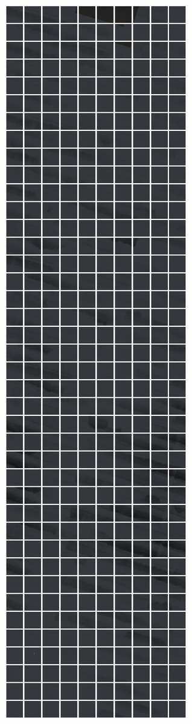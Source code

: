 <html>
<div>
<img src="https://github.com/HakkaTjakka/NL_TILE_MAP/blob/main/18/627/-1061/r.6270.-10610.png" height="44" width="44">
<img src="https://github.com/HakkaTjakka/NL_TILE_MAP/blob/main/18/627/-1061/r.6271.-10610.png" height="44" width="44">
<img src="https://github.com/HakkaTjakka/NL_TILE_MAP/blob/main/18/627/-1061/r.6272.-10610.png" height="44" width="44">
<img src="https://github.com/HakkaTjakka/NL_TILE_MAP/blob/main/18/627/-1061/r.6273.-10610.png" height="44" width="44">
<img src="https://github.com/HakkaTjakka/NL_TILE_MAP/blob/main/18/627/-1061/r.6274.-10610.png" height="44" width="44">
<img src="https://github.com/HakkaTjakka/NL_TILE_MAP/blob/main/18/627/-1061/r.6275.-10610.png" height="44" width="44">
<img src="https://github.com/HakkaTjakka/NL_TILE_MAP/blob/main/18/627/-1061/r.6276.-10610.png" height="44" width="44">
<img src="https://github.com/HakkaTjakka/NL_TILE_MAP/blob/main/18/627/-1061/r.6277.-10610.png" height="44" width="44">
<img src="https://github.com/HakkaTjakka/NL_TILE_MAP/blob/main/18/627/-1061/r.6278.-10610.png" height="44" width="44">
<img src="https://github.com/HakkaTjakka/NL_TILE_MAP/blob/main/18/627/-1061/r.6279.-10610.png" height="44" width="44">
<img src="https://github.com/HakkaTjakka/NL_TILE_MAP/blob/main/18/628/-1061/r.6280.-10610.png" height="44" width="44">
<img src="https://github.com/HakkaTjakka/NL_TILE_MAP/blob/main/18/628/-1061/r.6281.-10610.png" height="44" width="44">
<img src="https://github.com/HakkaTjakka/NL_TILE_MAP/blob/main/18/628/-1061/r.6282.-10610.png" height="44" width="44">
<img src="https://github.com/HakkaTjakka/NL_TILE_MAP/blob/main/18/628/-1061/r.6283.-10610.png" height="44" width="44">
<img src="https://github.com/HakkaTjakka/NL_TILE_MAP/blob/main/18/628/-1061/r.6284.-10610.png" height="44" width="44">
<img src="https://github.com/HakkaTjakka/NL_TILE_MAP/blob/main/18/628/-1061/r.6285.-10610.png" height="44" width="44">
<img src="https://github.com/HakkaTjakka/NL_TILE_MAP/blob/main/18/628/-1061/r.6286.-10610.png" height="44" width="44">
<img src="https://github.com/HakkaTjakka/NL_TILE_MAP/blob/main/18/628/-1061/r.6287.-10610.png" height="44" width="44">
<img src="https://github.com/HakkaTjakka/NL_TILE_MAP/blob/main/18/628/-1061/r.6288.-10610.png" height="44" width="44">
<img src="https://github.com/HakkaTjakka/NL_TILE_MAP/blob/main/18/628/-1061/r.6289.-10610.png" height="44" width="44">
<br>
<img src="https://github.com/HakkaTjakka/NL_TILE_MAP/blob/main/18/627/-1061/r.6270.-10609.png" height="44" width="44">
<img src="https://github.com/HakkaTjakka/NL_TILE_MAP/blob/main/18/627/-1061/r.6271.-10609.png" height="44" width="44">
<img src="https://github.com/HakkaTjakka/NL_TILE_MAP/blob/main/18/627/-1061/r.6272.-10609.png" height="44" width="44">
<img src="https://github.com/HakkaTjakka/NL_TILE_MAP/blob/main/18/627/-1061/r.6273.-10609.png" height="44" width="44">
<img src="https://github.com/HakkaTjakka/NL_TILE_MAP/blob/main/18/627/-1061/r.6274.-10609.png" height="44" width="44">
<img src="https://github.com/HakkaTjakka/NL_TILE_MAP/blob/main/18/627/-1061/r.6275.-10609.png" height="44" width="44">
<img src="https://github.com/HakkaTjakka/NL_TILE_MAP/blob/main/18/627/-1061/r.6276.-10609.png" height="44" width="44">
<img src="https://github.com/HakkaTjakka/NL_TILE_MAP/blob/main/18/627/-1061/r.6277.-10609.png" height="44" width="44">
<img src="https://github.com/HakkaTjakka/NL_TILE_MAP/blob/main/18/627/-1061/r.6278.-10609.png" height="44" width="44">
<img src="https://github.com/HakkaTjakka/NL_TILE_MAP/blob/main/18/627/-1061/r.6279.-10609.png" height="44" width="44">
<img src="https://github.com/HakkaTjakka/NL_TILE_MAP/blob/main/18/628/-1061/r.6280.-10609.png" height="44" width="44">
<img src="https://github.com/HakkaTjakka/NL_TILE_MAP/blob/main/18/628/-1061/r.6281.-10609.png" height="44" width="44">
<img src="https://github.com/HakkaTjakka/NL_TILE_MAP/blob/main/18/628/-1061/r.6282.-10609.png" height="44" width="44">
<img src="https://github.com/HakkaTjakka/NL_TILE_MAP/blob/main/18/628/-1061/r.6283.-10609.png" height="44" width="44">
<img src="https://github.com/HakkaTjakka/NL_TILE_MAP/blob/main/18/628/-1061/r.6284.-10609.png" height="44" width="44">
<img src="https://github.com/HakkaTjakka/NL_TILE_MAP/blob/main/18/628/-1061/r.6285.-10609.png" height="44" width="44">
<img src="https://github.com/HakkaTjakka/NL_TILE_MAP/blob/main/18/628/-1061/r.6286.-10609.png" height="44" width="44">
<img src="https://github.com/HakkaTjakka/NL_TILE_MAP/blob/main/18/628/-1061/r.6287.-10609.png" height="44" width="44">
<img src="https://github.com/HakkaTjakka/NL_TILE_MAP/blob/main/18/628/-1061/r.6288.-10609.png" height="44" width="44">
<img src="https://github.com/HakkaTjakka/NL_TILE_MAP/blob/main/18/628/-1061/r.6289.-10609.png" height="44" width="44">
<br>
<img src="https://github.com/HakkaTjakka/NL_TILE_MAP/blob/main/18/627/-1061/r.6270.-10608.png" height="44" width="44">
<img src="https://github.com/HakkaTjakka/NL_TILE_MAP/blob/main/18/627/-1061/r.6271.-10608.png" height="44" width="44">
<img src="https://github.com/HakkaTjakka/NL_TILE_MAP/blob/main/18/627/-1061/r.6272.-10608.png" height="44" width="44">
<img src="https://github.com/HakkaTjakka/NL_TILE_MAP/blob/main/18/627/-1061/r.6273.-10608.png" height="44" width="44">
<img src="https://github.com/HakkaTjakka/NL_TILE_MAP/blob/main/18/627/-1061/r.6274.-10608.png" height="44" width="44">
<img src="https://github.com/HakkaTjakka/NL_TILE_MAP/blob/main/18/627/-1061/r.6275.-10608.png" height="44" width="44">
<img src="https://github.com/HakkaTjakka/NL_TILE_MAP/blob/main/18/627/-1061/r.6276.-10608.png" height="44" width="44">
<img src="https://github.com/HakkaTjakka/NL_TILE_MAP/blob/main/18/627/-1061/r.6277.-10608.png" height="44" width="44">
<img src="https://github.com/HakkaTjakka/NL_TILE_MAP/blob/main/18/627/-1061/r.6278.-10608.png" height="44" width="44">
<img src="https://github.com/HakkaTjakka/NL_TILE_MAP/blob/main/18/627/-1061/r.6279.-10608.png" height="44" width="44">
<img src="https://github.com/HakkaTjakka/NL_TILE_MAP/blob/main/18/628/-1061/r.6280.-10608.png" height="44" width="44">
<img src="https://github.com/HakkaTjakka/NL_TILE_MAP/blob/main/18/628/-1061/r.6281.-10608.png" height="44" width="44">
<img src="https://github.com/HakkaTjakka/NL_TILE_MAP/blob/main/18/628/-1061/r.6282.-10608.png" height="44" width="44">
<img src="https://github.com/HakkaTjakka/NL_TILE_MAP/blob/main/18/628/-1061/r.6283.-10608.png" height="44" width="44">
<img src="https://github.com/HakkaTjakka/NL_TILE_MAP/blob/main/18/628/-1061/r.6284.-10608.png" height="44" width="44">
<img src="https://github.com/HakkaTjakka/NL_TILE_MAP/blob/main/18/628/-1061/r.6285.-10608.png" height="44" width="44">
<img src="https://github.com/HakkaTjakka/NL_TILE_MAP/blob/main/18/628/-1061/r.6286.-10608.png" height="44" width="44">
<img src="https://github.com/HakkaTjakka/NL_TILE_MAP/blob/main/18/628/-1061/r.6287.-10608.png" height="44" width="44">
<img src="https://github.com/HakkaTjakka/NL_TILE_MAP/blob/main/18/628/-1061/r.6288.-10608.png" height="44" width="44">
<img src="https://github.com/HakkaTjakka/NL_TILE_MAP/blob/main/18/628/-1061/r.6289.-10608.png" height="44" width="44">
<br>
<img src="https://github.com/HakkaTjakka/NL_TILE_MAP/blob/main/18/627/-1061/r.6270.-10607.png" height="44" width="44">
<img src="https://github.com/HakkaTjakka/NL_TILE_MAP/blob/main/18/627/-1061/r.6271.-10607.png" height="44" width="44">
<img src="https://github.com/HakkaTjakka/NL_TILE_MAP/blob/main/18/627/-1061/r.6272.-10607.png" height="44" width="44">
<img src="https://github.com/HakkaTjakka/NL_TILE_MAP/blob/main/18/627/-1061/r.6273.-10607.png" height="44" width="44">
<img src="https://github.com/HakkaTjakka/NL_TILE_MAP/blob/main/18/627/-1061/r.6274.-10607.png" height="44" width="44">
<img src="https://github.com/HakkaTjakka/NL_TILE_MAP/blob/main/18/627/-1061/r.6275.-10607.png" height="44" width="44">
<img src="https://github.com/HakkaTjakka/NL_TILE_MAP/blob/main/18/627/-1061/r.6276.-10607.png" height="44" width="44">
<img src="https://github.com/HakkaTjakka/NL_TILE_MAP/blob/main/18/627/-1061/r.6277.-10607.png" height="44" width="44">
<img src="https://github.com/HakkaTjakka/NL_TILE_MAP/blob/main/18/627/-1061/r.6278.-10607.png" height="44" width="44">
<img src="https://github.com/HakkaTjakka/NL_TILE_MAP/blob/main/18/627/-1061/r.6279.-10607.png" height="44" width="44">
<img src="https://github.com/HakkaTjakka/NL_TILE_MAP/blob/main/18/628/-1061/r.6280.-10607.png" height="44" width="44">
<img src="https://github.com/HakkaTjakka/NL_TILE_MAP/blob/main/18/628/-1061/r.6281.-10607.png" height="44" width="44">
<img src="https://github.com/HakkaTjakka/NL_TILE_MAP/blob/main/18/628/-1061/r.6282.-10607.png" height="44" width="44">
<img src="https://github.com/HakkaTjakka/NL_TILE_MAP/blob/main/18/628/-1061/r.6283.-10607.png" height="44" width="44">
<img src="https://github.com/HakkaTjakka/NL_TILE_MAP/blob/main/18/628/-1061/r.6284.-10607.png" height="44" width="44">
<img src="https://github.com/HakkaTjakka/NL_TILE_MAP/blob/main/18/628/-1061/r.6285.-10607.png" height="44" width="44">
<img src="https://github.com/HakkaTjakka/NL_TILE_MAP/blob/main/18/628/-1061/r.6286.-10607.png" height="44" width="44">
<img src="https://github.com/HakkaTjakka/NL_TILE_MAP/blob/main/18/628/-1061/r.6287.-10607.png" height="44" width="44">
<img src="https://github.com/HakkaTjakka/NL_TILE_MAP/blob/main/18/628/-1061/r.6288.-10607.png" height="44" width="44">
<img src="https://github.com/HakkaTjakka/NL_TILE_MAP/blob/main/18/628/-1061/r.6289.-10607.png" height="44" width="44">
<br>
<img src="https://github.com/HakkaTjakka/NL_TILE_MAP/blob/main/18/627/-1061/r.6270.-10606.png" height="44" width="44">
<img src="https://github.com/HakkaTjakka/NL_TILE_MAP/blob/main/18/627/-1061/r.6271.-10606.png" height="44" width="44">
<img src="https://github.com/HakkaTjakka/NL_TILE_MAP/blob/main/18/627/-1061/r.6272.-10606.png" height="44" width="44">
<img src="https://github.com/HakkaTjakka/NL_TILE_MAP/blob/main/18/627/-1061/r.6273.-10606.png" height="44" width="44">
<img src="https://github.com/HakkaTjakka/NL_TILE_MAP/blob/main/18/627/-1061/r.6274.-10606.png" height="44" width="44">
<img src="https://github.com/HakkaTjakka/NL_TILE_MAP/blob/main/18/627/-1061/r.6275.-10606.png" height="44" width="44">
<img src="https://github.com/HakkaTjakka/NL_TILE_MAP/blob/main/18/627/-1061/r.6276.-10606.png" height="44" width="44">
<img src="https://github.com/HakkaTjakka/NL_TILE_MAP/blob/main/18/627/-1061/r.6277.-10606.png" height="44" width="44">
<img src="https://github.com/HakkaTjakka/NL_TILE_MAP/blob/main/18/627/-1061/r.6278.-10606.png" height="44" width="44">
<img src="https://github.com/HakkaTjakka/NL_TILE_MAP/blob/main/18/627/-1061/r.6279.-10606.png" height="44" width="44">
<img src="https://github.com/HakkaTjakka/NL_TILE_MAP/blob/main/18/628/-1061/r.6280.-10606.png" height="44" width="44">
<img src="https://github.com/HakkaTjakka/NL_TILE_MAP/blob/main/18/628/-1061/r.6281.-10606.png" height="44" width="44">
<img src="https://github.com/HakkaTjakka/NL_TILE_MAP/blob/main/18/628/-1061/r.6282.-10606.png" height="44" width="44">
<img src="https://github.com/HakkaTjakka/NL_TILE_MAP/blob/main/18/628/-1061/r.6283.-10606.png" height="44" width="44">
<img src="https://github.com/HakkaTjakka/NL_TILE_MAP/blob/main/18/628/-1061/r.6284.-10606.png" height="44" width="44">
<img src="https://github.com/HakkaTjakka/NL_TILE_MAP/blob/main/18/628/-1061/r.6285.-10606.png" height="44" width="44">
<img src="https://github.com/HakkaTjakka/NL_TILE_MAP/blob/main/18/628/-1061/r.6286.-10606.png" height="44" width="44">
<img src="https://github.com/HakkaTjakka/NL_TILE_MAP/blob/main/18/628/-1061/r.6287.-10606.png" height="44" width="44">
<img src="https://github.com/HakkaTjakka/NL_TILE_MAP/blob/main/18/628/-1061/r.6288.-10606.png" height="44" width="44">
<img src="https://github.com/HakkaTjakka/NL_TILE_MAP/blob/main/18/628/-1061/r.6289.-10606.png" height="44" width="44">
<br>
<img src="https://github.com/HakkaTjakka/NL_TILE_MAP/blob/main/18/627/-1061/r.6270.-10605.png" height="44" width="44">
<img src="https://github.com/HakkaTjakka/NL_TILE_MAP/blob/main/18/627/-1061/r.6271.-10605.png" height="44" width="44">
<img src="https://github.com/HakkaTjakka/NL_TILE_MAP/blob/main/18/627/-1061/r.6272.-10605.png" height="44" width="44">
<img src="https://github.com/HakkaTjakka/NL_TILE_MAP/blob/main/18/627/-1061/r.6273.-10605.png" height="44" width="44">
<img src="https://github.com/HakkaTjakka/NL_TILE_MAP/blob/main/18/627/-1061/r.6274.-10605.png" height="44" width="44">
<img src="https://github.com/HakkaTjakka/NL_TILE_MAP/blob/main/18/627/-1061/r.6275.-10605.png" height="44" width="44">
<img src="https://github.com/HakkaTjakka/NL_TILE_MAP/blob/main/18/627/-1061/r.6276.-10605.png" height="44" width="44">
<img src="https://github.com/HakkaTjakka/NL_TILE_MAP/blob/main/18/627/-1061/r.6277.-10605.png" height="44" width="44">
<img src="https://github.com/HakkaTjakka/NL_TILE_MAP/blob/main/18/627/-1061/r.6278.-10605.png" height="44" width="44">
<img src="https://github.com/HakkaTjakka/NL_TILE_MAP/blob/main/18/627/-1061/r.6279.-10605.png" height="44" width="44">
<img src="https://github.com/HakkaTjakka/NL_TILE_MAP/blob/main/18/628/-1061/r.6280.-10605.png" height="44" width="44">
<img src="https://github.com/HakkaTjakka/NL_TILE_MAP/blob/main/18/628/-1061/r.6281.-10605.png" height="44" width="44">
<img src="https://github.com/HakkaTjakka/NL_TILE_MAP/blob/main/18/628/-1061/r.6282.-10605.png" height="44" width="44">
<img src="https://github.com/HakkaTjakka/NL_TILE_MAP/blob/main/18/628/-1061/r.6283.-10605.png" height="44" width="44">
<img src="https://github.com/HakkaTjakka/NL_TILE_MAP/blob/main/18/628/-1061/r.6284.-10605.png" height="44" width="44">
<img src="https://github.com/HakkaTjakka/NL_TILE_MAP/blob/main/18/628/-1061/r.6285.-10605.png" height="44" width="44">
<img src="https://github.com/HakkaTjakka/NL_TILE_MAP/blob/main/18/628/-1061/r.6286.-10605.png" height="44" width="44">
<img src="https://github.com/HakkaTjakka/NL_TILE_MAP/blob/main/18/628/-1061/r.6287.-10605.png" height="44" width="44">
<img src="https://github.com/HakkaTjakka/NL_TILE_MAP/blob/main/18/628/-1061/r.6288.-10605.png" height="44" width="44">
<img src="https://github.com/HakkaTjakka/NL_TILE_MAP/blob/main/18/628/-1061/r.6289.-10605.png" height="44" width="44">
<br>
<img src="https://github.com/HakkaTjakka/NL_TILE_MAP/blob/main/18/627/-1061/r.6270.-10604.png" height="44" width="44">
<img src="https://github.com/HakkaTjakka/NL_TILE_MAP/blob/main/18/627/-1061/r.6271.-10604.png" height="44" width="44">
<img src="https://github.com/HakkaTjakka/NL_TILE_MAP/blob/main/18/627/-1061/r.6272.-10604.png" height="44" width="44">
<img src="https://github.com/HakkaTjakka/NL_TILE_MAP/blob/main/18/627/-1061/r.6273.-10604.png" height="44" width="44">
<img src="https://github.com/HakkaTjakka/NL_TILE_MAP/blob/main/18/627/-1061/r.6274.-10604.png" height="44" width="44">
<img src="https://github.com/HakkaTjakka/NL_TILE_MAP/blob/main/18/627/-1061/r.6275.-10604.png" height="44" width="44">
<img src="https://github.com/HakkaTjakka/NL_TILE_MAP/blob/main/18/627/-1061/r.6276.-10604.png" height="44" width="44">
<img src="https://github.com/HakkaTjakka/NL_TILE_MAP/blob/main/18/627/-1061/r.6277.-10604.png" height="44" width="44">
<img src="https://github.com/HakkaTjakka/NL_TILE_MAP/blob/main/18/627/-1061/r.6278.-10604.png" height="44" width="44">
<img src="https://github.com/HakkaTjakka/NL_TILE_MAP/blob/main/18/627/-1061/r.6279.-10604.png" height="44" width="44">
<img src="https://github.com/HakkaTjakka/NL_TILE_MAP/blob/main/18/628/-1061/r.6280.-10604.png" height="44" width="44">
<img src="https://github.com/HakkaTjakka/NL_TILE_MAP/blob/main/18/628/-1061/r.6281.-10604.png" height="44" width="44">
<img src="https://github.com/HakkaTjakka/NL_TILE_MAP/blob/main/18/628/-1061/r.6282.-10604.png" height="44" width="44">
<img src="https://github.com/HakkaTjakka/NL_TILE_MAP/blob/main/18/628/-1061/r.6283.-10604.png" height="44" width="44">
<img src="https://github.com/HakkaTjakka/NL_TILE_MAP/blob/main/18/628/-1061/r.6284.-10604.png" height="44" width="44">
<img src="https://github.com/HakkaTjakka/NL_TILE_MAP/blob/main/18/628/-1061/r.6285.-10604.png" height="44" width="44">
<img src="https://github.com/HakkaTjakka/NL_TILE_MAP/blob/main/18/628/-1061/r.6286.-10604.png" height="44" width="44">
<img src="https://github.com/HakkaTjakka/NL_TILE_MAP/blob/main/18/628/-1061/r.6287.-10604.png" height="44" width="44">
<img src="https://github.com/HakkaTjakka/NL_TILE_MAP/blob/main/18/628/-1061/r.6288.-10604.png" height="44" width="44">
<img src="https://github.com/HakkaTjakka/NL_TILE_MAP/blob/main/18/628/-1061/r.6289.-10604.png" height="44" width="44">
<br>
<img src="https://github.com/HakkaTjakka/NL_TILE_MAP/blob/main/18/627/-1061/r.6270.-10603.png" height="44" width="44">
<img src="https://github.com/HakkaTjakka/NL_TILE_MAP/blob/main/18/627/-1061/r.6271.-10603.png" height="44" width="44">
<img src="https://github.com/HakkaTjakka/NL_TILE_MAP/blob/main/18/627/-1061/r.6272.-10603.png" height="44" width="44">
<img src="https://github.com/HakkaTjakka/NL_TILE_MAP/blob/main/18/627/-1061/r.6273.-10603.png" height="44" width="44">
<img src="https://github.com/HakkaTjakka/NL_TILE_MAP/blob/main/18/627/-1061/r.6274.-10603.png" height="44" width="44">
<img src="https://github.com/HakkaTjakka/NL_TILE_MAP/blob/main/18/627/-1061/r.6275.-10603.png" height="44" width="44">
<img src="https://github.com/HakkaTjakka/NL_TILE_MAP/blob/main/18/627/-1061/r.6276.-10603.png" height="44" width="44">
<img src="https://github.com/HakkaTjakka/NL_TILE_MAP/blob/main/18/627/-1061/r.6277.-10603.png" height="44" width="44">
<img src="https://github.com/HakkaTjakka/NL_TILE_MAP/blob/main/18/627/-1061/r.6278.-10603.png" height="44" width="44">
<img src="https://github.com/HakkaTjakka/NL_TILE_MAP/blob/main/18/627/-1061/r.6279.-10603.png" height="44" width="44">
<img src="https://github.com/HakkaTjakka/NL_TILE_MAP/blob/main/18/628/-1061/r.6280.-10603.png" height="44" width="44">
<img src="https://github.com/HakkaTjakka/NL_TILE_MAP/blob/main/18/628/-1061/r.6281.-10603.png" height="44" width="44">
<img src="https://github.com/HakkaTjakka/NL_TILE_MAP/blob/main/18/628/-1061/r.6282.-10603.png" height="44" width="44">
<img src="https://github.com/HakkaTjakka/NL_TILE_MAP/blob/main/18/628/-1061/r.6283.-10603.png" height="44" width="44">
<img src="https://github.com/HakkaTjakka/NL_TILE_MAP/blob/main/18/628/-1061/r.6284.-10603.png" height="44" width="44">
<img src="https://github.com/HakkaTjakka/NL_TILE_MAP/blob/main/18/628/-1061/r.6285.-10603.png" height="44" width="44">
<img src="https://github.com/HakkaTjakka/NL_TILE_MAP/blob/main/18/628/-1061/r.6286.-10603.png" height="44" width="44">
<img src="https://github.com/HakkaTjakka/NL_TILE_MAP/blob/main/18/628/-1061/r.6287.-10603.png" height="44" width="44">
<img src="https://github.com/HakkaTjakka/NL_TILE_MAP/blob/main/18/628/-1061/r.6288.-10603.png" height="44" width="44">
<img src="https://github.com/HakkaTjakka/NL_TILE_MAP/blob/main/18/628/-1061/r.6289.-10603.png" height="44" width="44">
<br>
<img src="https://github.com/HakkaTjakka/NL_TILE_MAP/blob/main/18/627/-1061/r.6270.-10602.png" height="44" width="44">
<img src="https://github.com/HakkaTjakka/NL_TILE_MAP/blob/main/18/627/-1061/r.6271.-10602.png" height="44" width="44">
<img src="https://github.com/HakkaTjakka/NL_TILE_MAP/blob/main/18/627/-1061/r.6272.-10602.png" height="44" width="44">
<img src="https://github.com/HakkaTjakka/NL_TILE_MAP/blob/main/18/627/-1061/r.6273.-10602.png" height="44" width="44">
<img src="https://github.com/HakkaTjakka/NL_TILE_MAP/blob/main/18/627/-1061/r.6274.-10602.png" height="44" width="44">
<img src="https://github.com/HakkaTjakka/NL_TILE_MAP/blob/main/18/627/-1061/r.6275.-10602.png" height="44" width="44">
<img src="https://github.com/HakkaTjakka/NL_TILE_MAP/blob/main/18/627/-1061/r.6276.-10602.png" height="44" width="44">
<img src="https://github.com/HakkaTjakka/NL_TILE_MAP/blob/main/18/627/-1061/r.6277.-10602.png" height="44" width="44">
<img src="https://github.com/HakkaTjakka/NL_TILE_MAP/blob/main/18/627/-1061/r.6278.-10602.png" height="44" width="44">
<img src="https://github.com/HakkaTjakka/NL_TILE_MAP/blob/main/18/627/-1061/r.6279.-10602.png" height="44" width="44">
<img src="https://github.com/HakkaTjakka/NL_TILE_MAP/blob/main/18/628/-1061/r.6280.-10602.png" height="44" width="44">
<img src="https://github.com/HakkaTjakka/NL_TILE_MAP/blob/main/18/628/-1061/r.6281.-10602.png" height="44" width="44">
<img src="https://github.com/HakkaTjakka/NL_TILE_MAP/blob/main/18/628/-1061/r.6282.-10602.png" height="44" width="44">
<img src="https://github.com/HakkaTjakka/NL_TILE_MAP/blob/main/18/628/-1061/r.6283.-10602.png" height="44" width="44">
<img src="https://github.com/HakkaTjakka/NL_TILE_MAP/blob/main/18/628/-1061/r.6284.-10602.png" height="44" width="44">
<img src="https://github.com/HakkaTjakka/NL_TILE_MAP/blob/main/18/628/-1061/r.6285.-10602.png" height="44" width="44">
<img src="https://github.com/HakkaTjakka/NL_TILE_MAP/blob/main/18/628/-1061/r.6286.-10602.png" height="44" width="44">
<img src="https://github.com/HakkaTjakka/NL_TILE_MAP/blob/main/18/628/-1061/r.6287.-10602.png" height="44" width="44">
<img src="https://github.com/HakkaTjakka/NL_TILE_MAP/blob/main/18/628/-1061/r.6288.-10602.png" height="44" width="44">
<img src="https://github.com/HakkaTjakka/NL_TILE_MAP/blob/main/18/628/-1061/r.6289.-10602.png" height="44" width="44">
<br>
<img src="https://github.com/HakkaTjakka/NL_TILE_MAP/blob/main/18/627/-1061/r.6270.-10601.png" height="44" width="44">
<img src="https://github.com/HakkaTjakka/NL_TILE_MAP/blob/main/18/627/-1061/r.6271.-10601.png" height="44" width="44">
<img src="https://github.com/HakkaTjakka/NL_TILE_MAP/blob/main/18/627/-1061/r.6272.-10601.png" height="44" width="44">
<img src="https://github.com/HakkaTjakka/NL_TILE_MAP/blob/main/18/627/-1061/r.6273.-10601.png" height="44" width="44">
<img src="https://github.com/HakkaTjakka/NL_TILE_MAP/blob/main/18/627/-1061/r.6274.-10601.png" height="44" width="44">
<img src="https://github.com/HakkaTjakka/NL_TILE_MAP/blob/main/18/627/-1061/r.6275.-10601.png" height="44" width="44">
<img src="https://github.com/HakkaTjakka/NL_TILE_MAP/blob/main/18/627/-1061/r.6276.-10601.png" height="44" width="44">
<img src="https://github.com/HakkaTjakka/NL_TILE_MAP/blob/main/18/627/-1061/r.6277.-10601.png" height="44" width="44">
<img src="https://github.com/HakkaTjakka/NL_TILE_MAP/blob/main/18/627/-1061/r.6278.-10601.png" height="44" width="44">
<img src="https://github.com/HakkaTjakka/NL_TILE_MAP/blob/main/18/627/-1061/r.6279.-10601.png" height="44" width="44">
<img src="https://github.com/HakkaTjakka/NL_TILE_MAP/blob/main/18/628/-1061/r.6280.-10601.png" height="44" width="44">
<img src="https://github.com/HakkaTjakka/NL_TILE_MAP/blob/main/18/628/-1061/r.6281.-10601.png" height="44" width="44">
<img src="https://github.com/HakkaTjakka/NL_TILE_MAP/blob/main/18/628/-1061/r.6282.-10601.png" height="44" width="44">
<img src="https://github.com/HakkaTjakka/NL_TILE_MAP/blob/main/18/628/-1061/r.6283.-10601.png" height="44" width="44">
<img src="https://github.com/HakkaTjakka/NL_TILE_MAP/blob/main/18/628/-1061/r.6284.-10601.png" height="44" width="44">
<img src="https://github.com/HakkaTjakka/NL_TILE_MAP/blob/main/18/628/-1061/r.6285.-10601.png" height="44" width="44">
<img src="https://github.com/HakkaTjakka/NL_TILE_MAP/blob/main/18/628/-1061/r.6286.-10601.png" height="44" width="44">
<img src="https://github.com/HakkaTjakka/NL_TILE_MAP/blob/main/18/628/-1061/r.6287.-10601.png" height="44" width="44">
<img src="https://github.com/HakkaTjakka/NL_TILE_MAP/blob/main/18/628/-1061/r.6288.-10601.png" height="44" width="44">
<img src="https://github.com/HakkaTjakka/NL_TILE_MAP/blob/main/18/628/-1061/r.6289.-10601.png" height="44" width="44">
<br>
<img src="https://github.com/HakkaTjakka/NL_TILE_MAP/blob/main/18/627/-1060/r.6270.-10600.png" height="44" width="44">
<img src="https://github.com/HakkaTjakka/NL_TILE_MAP/blob/main/18/627/-1060/r.6271.-10600.png" height="44" width="44">
<img src="https://github.com/HakkaTjakka/NL_TILE_MAP/blob/main/18/627/-1060/r.6272.-10600.png" height="44" width="44">
<img src="https://github.com/HakkaTjakka/NL_TILE_MAP/blob/main/18/627/-1060/r.6273.-10600.png" height="44" width="44">
<img src="https://github.com/HakkaTjakka/NL_TILE_MAP/blob/main/18/627/-1060/r.6274.-10600.png" height="44" width="44">
<img src="https://github.com/HakkaTjakka/NL_TILE_MAP/blob/main/18/627/-1060/r.6275.-10600.png" height="44" width="44">
<img src="https://github.com/HakkaTjakka/NL_TILE_MAP/blob/main/18/627/-1060/r.6276.-10600.png" height="44" width="44">
<img src="https://github.com/HakkaTjakka/NL_TILE_MAP/blob/main/18/627/-1060/r.6277.-10600.png" height="44" width="44">
<img src="https://github.com/HakkaTjakka/NL_TILE_MAP/blob/main/18/627/-1060/r.6278.-10600.png" height="44" width="44">
<img src="https://github.com/HakkaTjakka/NL_TILE_MAP/blob/main/18/627/-1060/r.6279.-10600.png" height="44" width="44">
<img src="https://github.com/HakkaTjakka/NL_TILE_MAP/blob/main/18/628/-1060/r.6280.-10600.png" height="44" width="44">
<img src="https://github.com/HakkaTjakka/NL_TILE_MAP/blob/main/18/628/-1060/r.6281.-10600.png" height="44" width="44">
<img src="https://github.com/HakkaTjakka/NL_TILE_MAP/blob/main/18/628/-1060/r.6282.-10600.png" height="44" width="44">
<img src="https://github.com/HakkaTjakka/NL_TILE_MAP/blob/main/18/628/-1060/r.6283.-10600.png" height="44" width="44">
<img src="https://github.com/HakkaTjakka/NL_TILE_MAP/blob/main/18/628/-1060/r.6284.-10600.png" height="44" width="44">
<img src="https://github.com/HakkaTjakka/NL_TILE_MAP/blob/main/18/628/-1060/r.6285.-10600.png" height="44" width="44">
<img src="https://github.com/HakkaTjakka/NL_TILE_MAP/blob/main/18/628/-1060/r.6286.-10600.png" height="44" width="44">
<img src="https://github.com/HakkaTjakka/NL_TILE_MAP/blob/main/18/628/-1060/r.6287.-10600.png" height="44" width="44">
<img src="https://github.com/HakkaTjakka/NL_TILE_MAP/blob/main/18/628/-1060/r.6288.-10600.png" height="44" width="44">
<img src="https://github.com/HakkaTjakka/NL_TILE_MAP/blob/main/18/628/-1060/r.6289.-10600.png" height="44" width="44">
<br>
<img src="https://github.com/HakkaTjakka/NL_TILE_MAP/blob/main/18/627/-1060/r.6270.-10599.png" height="44" width="44">
<img src="https://github.com/HakkaTjakka/NL_TILE_MAP/blob/main/18/627/-1060/r.6271.-10599.png" height="44" width="44">
<img src="https://github.com/HakkaTjakka/NL_TILE_MAP/blob/main/18/627/-1060/r.6272.-10599.png" height="44" width="44">
<img src="https://github.com/HakkaTjakka/NL_TILE_MAP/blob/main/18/627/-1060/r.6273.-10599.png" height="44" width="44">
<img src="https://github.com/HakkaTjakka/NL_TILE_MAP/blob/main/18/627/-1060/r.6274.-10599.png" height="44" width="44">
<img src="https://github.com/HakkaTjakka/NL_TILE_MAP/blob/main/18/627/-1060/r.6275.-10599.png" height="44" width="44">
<img src="https://github.com/HakkaTjakka/NL_TILE_MAP/blob/main/18/627/-1060/r.6276.-10599.png" height="44" width="44">
<img src="https://github.com/HakkaTjakka/NL_TILE_MAP/blob/main/18/627/-1060/r.6277.-10599.png" height="44" width="44">
<img src="https://github.com/HakkaTjakka/NL_TILE_MAP/blob/main/18/627/-1060/r.6278.-10599.png" height="44" width="44">
<img src="https://github.com/HakkaTjakka/NL_TILE_MAP/blob/main/18/627/-1060/r.6279.-10599.png" height="44" width="44">
<img src="https://github.com/HakkaTjakka/NL_TILE_MAP/blob/main/18/628/-1060/r.6280.-10599.png" height="44" width="44">
<img src="https://github.com/HakkaTjakka/NL_TILE_MAP/blob/main/18/628/-1060/r.6281.-10599.png" height="44" width="44">
<img src="https://github.com/HakkaTjakka/NL_TILE_MAP/blob/main/18/628/-1060/r.6282.-10599.png" height="44" width="44">
<img src="https://github.com/HakkaTjakka/NL_TILE_MAP/blob/main/18/628/-1060/r.6283.-10599.png" height="44" width="44">
<img src="https://github.com/HakkaTjakka/NL_TILE_MAP/blob/main/18/628/-1060/r.6284.-10599.png" height="44" width="44">
<img src="https://github.com/HakkaTjakka/NL_TILE_MAP/blob/main/18/628/-1060/r.6285.-10599.png" height="44" width="44">
<img src="https://github.com/HakkaTjakka/NL_TILE_MAP/blob/main/18/628/-1060/r.6286.-10599.png" height="44" width="44">
<img src="https://github.com/HakkaTjakka/NL_TILE_MAP/blob/main/18/628/-1060/r.6287.-10599.png" height="44" width="44">
<img src="https://github.com/HakkaTjakka/NL_TILE_MAP/blob/main/18/628/-1060/r.6288.-10599.png" height="44" width="44">
<img src="https://github.com/HakkaTjakka/NL_TILE_MAP/blob/main/18/628/-1060/r.6289.-10599.png" height="44" width="44">
<br>
<img src="https://github.com/HakkaTjakka/NL_TILE_MAP/blob/main/18/627/-1060/r.6270.-10598.png" height="44" width="44">
<img src="https://github.com/HakkaTjakka/NL_TILE_MAP/blob/main/18/627/-1060/r.6271.-10598.png" height="44" width="44">
<img src="https://github.com/HakkaTjakka/NL_TILE_MAP/blob/main/18/627/-1060/r.6272.-10598.png" height="44" width="44">
<img src="https://github.com/HakkaTjakka/NL_TILE_MAP/blob/main/18/627/-1060/r.6273.-10598.png" height="44" width="44">
<img src="https://github.com/HakkaTjakka/NL_TILE_MAP/blob/main/18/627/-1060/r.6274.-10598.png" height="44" width="44">
<img src="https://github.com/HakkaTjakka/NL_TILE_MAP/blob/main/18/627/-1060/r.6275.-10598.png" height="44" width="44">
<img src="https://github.com/HakkaTjakka/NL_TILE_MAP/blob/main/18/627/-1060/r.6276.-10598.png" height="44" width="44">
<img src="https://github.com/HakkaTjakka/NL_TILE_MAP/blob/main/18/627/-1060/r.6277.-10598.png" height="44" width="44">
<img src="https://github.com/HakkaTjakka/NL_TILE_MAP/blob/main/18/627/-1060/r.6278.-10598.png" height="44" width="44">
<img src="https://github.com/HakkaTjakka/NL_TILE_MAP/blob/main/18/627/-1060/r.6279.-10598.png" height="44" width="44">
<img src="https://github.com/HakkaTjakka/NL_TILE_MAP/blob/main/18/628/-1060/r.6280.-10598.png" height="44" width="44">
<img src="https://github.com/HakkaTjakka/NL_TILE_MAP/blob/main/18/628/-1060/r.6281.-10598.png" height="44" width="44">
<img src="https://github.com/HakkaTjakka/NL_TILE_MAP/blob/main/18/628/-1060/r.6282.-10598.png" height="44" width="44">
<img src="https://github.com/HakkaTjakka/NL_TILE_MAP/blob/main/18/628/-1060/r.6283.-10598.png" height="44" width="44">
<img src="https://github.com/HakkaTjakka/NL_TILE_MAP/blob/main/18/628/-1060/r.6284.-10598.png" height="44" width="44">
<img src="https://github.com/HakkaTjakka/NL_TILE_MAP/blob/main/18/628/-1060/r.6285.-10598.png" height="44" width="44">
<img src="https://github.com/HakkaTjakka/NL_TILE_MAP/blob/main/18/628/-1060/r.6286.-10598.png" height="44" width="44">
<img src="https://github.com/HakkaTjakka/NL_TILE_MAP/blob/main/18/628/-1060/r.6287.-10598.png" height="44" width="44">
<img src="https://github.com/HakkaTjakka/NL_TILE_MAP/blob/main/18/628/-1060/r.6288.-10598.png" height="44" width="44">
<img src="https://github.com/HakkaTjakka/NL_TILE_MAP/blob/main/18/628/-1060/r.6289.-10598.png" height="44" width="44">
<br>
<img src="https://github.com/HakkaTjakka/NL_TILE_MAP/blob/main/18/627/-1060/r.6270.-10597.png" height="44" width="44">
<img src="https://github.com/HakkaTjakka/NL_TILE_MAP/blob/main/18/627/-1060/r.6271.-10597.png" height="44" width="44">
<img src="https://github.com/HakkaTjakka/NL_TILE_MAP/blob/main/18/627/-1060/r.6272.-10597.png" height="44" width="44">
<img src="https://github.com/HakkaTjakka/NL_TILE_MAP/blob/main/18/627/-1060/r.6273.-10597.png" height="44" width="44">
<img src="https://github.com/HakkaTjakka/NL_TILE_MAP/blob/main/18/627/-1060/r.6274.-10597.png" height="44" width="44">
<img src="https://github.com/HakkaTjakka/NL_TILE_MAP/blob/main/18/627/-1060/r.6275.-10597.png" height="44" width="44">
<img src="https://github.com/HakkaTjakka/NL_TILE_MAP/blob/main/18/627/-1060/r.6276.-10597.png" height="44" width="44">
<img src="https://github.com/HakkaTjakka/NL_TILE_MAP/blob/main/18/627/-1060/r.6277.-10597.png" height="44" width="44">
<img src="https://github.com/HakkaTjakka/NL_TILE_MAP/blob/main/18/627/-1060/r.6278.-10597.png" height="44" width="44">
<img src="https://github.com/HakkaTjakka/NL_TILE_MAP/blob/main/18/627/-1060/r.6279.-10597.png" height="44" width="44">
<img src="https://github.com/HakkaTjakka/NL_TILE_MAP/blob/main/18/628/-1060/r.6280.-10597.png" height="44" width="44">
<img src="https://github.com/HakkaTjakka/NL_TILE_MAP/blob/main/18/628/-1060/r.6281.-10597.png" height="44" width="44">
<img src="https://github.com/HakkaTjakka/NL_TILE_MAP/blob/main/18/628/-1060/r.6282.-10597.png" height="44" width="44">
<img src="https://github.com/HakkaTjakka/NL_TILE_MAP/blob/main/18/628/-1060/r.6283.-10597.png" height="44" width="44">
<img src="https://github.com/HakkaTjakka/NL_TILE_MAP/blob/main/18/628/-1060/r.6284.-10597.png" height="44" width="44">
<img src="https://github.com/HakkaTjakka/NL_TILE_MAP/blob/main/18/628/-1060/r.6285.-10597.png" height="44" width="44">
<img src="https://github.com/HakkaTjakka/NL_TILE_MAP/blob/main/18/628/-1060/r.6286.-10597.png" height="44" width="44">
<img src="https://github.com/HakkaTjakka/NL_TILE_MAP/blob/main/18/628/-1060/r.6287.-10597.png" height="44" width="44">
<img src="https://github.com/HakkaTjakka/NL_TILE_MAP/blob/main/18/628/-1060/r.6288.-10597.png" height="44" width="44">
<img src="https://github.com/HakkaTjakka/NL_TILE_MAP/blob/main/18/628/-1060/r.6289.-10597.png" height="44" width="44">
<br>
<img src="https://github.com/HakkaTjakka/NL_TILE_MAP/blob/main/18/627/-1060/r.6270.-10596.png" height="44" width="44">
<img src="https://github.com/HakkaTjakka/NL_TILE_MAP/blob/main/18/627/-1060/r.6271.-10596.png" height="44" width="44">
<img src="https://github.com/HakkaTjakka/NL_TILE_MAP/blob/main/18/627/-1060/r.6272.-10596.png" height="44" width="44">
<img src="https://github.com/HakkaTjakka/NL_TILE_MAP/blob/main/18/627/-1060/r.6273.-10596.png" height="44" width="44">
<img src="https://github.com/HakkaTjakka/NL_TILE_MAP/blob/main/18/627/-1060/r.6274.-10596.png" height="44" width="44">
<img src="https://github.com/HakkaTjakka/NL_TILE_MAP/blob/main/18/627/-1060/r.6275.-10596.png" height="44" width="44">
<img src="https://github.com/HakkaTjakka/NL_TILE_MAP/blob/main/18/627/-1060/r.6276.-10596.png" height="44" width="44">
<img src="https://github.com/HakkaTjakka/NL_TILE_MAP/blob/main/18/627/-1060/r.6277.-10596.png" height="44" width="44">
<img src="https://github.com/HakkaTjakka/NL_TILE_MAP/blob/main/18/627/-1060/r.6278.-10596.png" height="44" width="44">
<img src="https://github.com/HakkaTjakka/NL_TILE_MAP/blob/main/18/627/-1060/r.6279.-10596.png" height="44" width="44">
<img src="https://github.com/HakkaTjakka/NL_TILE_MAP/blob/main/18/628/-1060/r.6280.-10596.png" height="44" width="44">
<img src="https://github.com/HakkaTjakka/NL_TILE_MAP/blob/main/18/628/-1060/r.6281.-10596.png" height="44" width="44">
<img src="https://github.com/HakkaTjakka/NL_TILE_MAP/blob/main/18/628/-1060/r.6282.-10596.png" height="44" width="44">
<img src="https://github.com/HakkaTjakka/NL_TILE_MAP/blob/main/18/628/-1060/r.6283.-10596.png" height="44" width="44">
<img src="https://github.com/HakkaTjakka/NL_TILE_MAP/blob/main/18/628/-1060/r.6284.-10596.png" height="44" width="44">
<img src="https://github.com/HakkaTjakka/NL_TILE_MAP/blob/main/18/628/-1060/r.6285.-10596.png" height="44" width="44">
<img src="https://github.com/HakkaTjakka/NL_TILE_MAP/blob/main/18/628/-1060/r.6286.-10596.png" height="44" width="44">
<img src="https://github.com/HakkaTjakka/NL_TILE_MAP/blob/main/18/628/-1060/r.6287.-10596.png" height="44" width="44">
<img src="https://github.com/HakkaTjakka/NL_TILE_MAP/blob/main/18/628/-1060/r.6288.-10596.png" height="44" width="44">
<img src="https://github.com/HakkaTjakka/NL_TILE_MAP/blob/main/18/628/-1060/r.6289.-10596.png" height="44" width="44">
<br>
<img src="https://github.com/HakkaTjakka/NL_TILE_MAP/blob/main/18/627/-1060/r.6270.-10595.png" height="44" width="44">
<img src="https://github.com/HakkaTjakka/NL_TILE_MAP/blob/main/18/627/-1060/r.6271.-10595.png" height="44" width="44">
<img src="https://github.com/HakkaTjakka/NL_TILE_MAP/blob/main/18/627/-1060/r.6272.-10595.png" height="44" width="44">
<img src="https://github.com/HakkaTjakka/NL_TILE_MAP/blob/main/18/627/-1060/r.6273.-10595.png" height="44" width="44">
<img src="https://github.com/HakkaTjakka/NL_TILE_MAP/blob/main/18/627/-1060/r.6274.-10595.png" height="44" width="44">
<img src="https://github.com/HakkaTjakka/NL_TILE_MAP/blob/main/18/627/-1060/r.6275.-10595.png" height="44" width="44">
<img src="https://github.com/HakkaTjakka/NL_TILE_MAP/blob/main/18/627/-1060/r.6276.-10595.png" height="44" width="44">
<img src="https://github.com/HakkaTjakka/NL_TILE_MAP/blob/main/18/627/-1060/r.6277.-10595.png" height="44" width="44">
<img src="https://github.com/HakkaTjakka/NL_TILE_MAP/blob/main/18/627/-1060/r.6278.-10595.png" height="44" width="44">
<img src="https://github.com/HakkaTjakka/NL_TILE_MAP/blob/main/18/627/-1060/r.6279.-10595.png" height="44" width="44">
<img src="https://github.com/HakkaTjakka/NL_TILE_MAP/blob/main/18/628/-1060/r.6280.-10595.png" height="44" width="44">
<img src="https://github.com/HakkaTjakka/NL_TILE_MAP/blob/main/18/628/-1060/r.6281.-10595.png" height="44" width="44">
<img src="https://github.com/HakkaTjakka/NL_TILE_MAP/blob/main/18/628/-1060/r.6282.-10595.png" height="44" width="44">
<img src="https://github.com/HakkaTjakka/NL_TILE_MAP/blob/main/18/628/-1060/r.6283.-10595.png" height="44" width="44">
<img src="https://github.com/HakkaTjakka/NL_TILE_MAP/blob/main/18/628/-1060/r.6284.-10595.png" height="44" width="44">
<img src="https://github.com/HakkaTjakka/NL_TILE_MAP/blob/main/18/628/-1060/r.6285.-10595.png" height="44" width="44">
<img src="https://github.com/HakkaTjakka/NL_TILE_MAP/blob/main/18/628/-1060/r.6286.-10595.png" height="44" width="44">
<img src="https://github.com/HakkaTjakka/NL_TILE_MAP/blob/main/18/628/-1060/r.6287.-10595.png" height="44" width="44">
<img src="https://github.com/HakkaTjakka/NL_TILE_MAP/blob/main/18/628/-1060/r.6288.-10595.png" height="44" width="44">
<img src="https://github.com/HakkaTjakka/NL_TILE_MAP/blob/main/18/628/-1060/r.6289.-10595.png" height="44" width="44">
<br>
<img src="https://github.com/HakkaTjakka/NL_TILE_MAP/blob/main/18/627/-1060/r.6270.-10594.png" height="44" width="44">
<img src="https://github.com/HakkaTjakka/NL_TILE_MAP/blob/main/18/627/-1060/r.6271.-10594.png" height="44" width="44">
<img src="https://github.com/HakkaTjakka/NL_TILE_MAP/blob/main/18/627/-1060/r.6272.-10594.png" height="44" width="44">
<img src="https://github.com/HakkaTjakka/NL_TILE_MAP/blob/main/18/627/-1060/r.6273.-10594.png" height="44" width="44">
<img src="https://github.com/HakkaTjakka/NL_TILE_MAP/blob/main/18/627/-1060/r.6274.-10594.png" height="44" width="44">
<img src="https://github.com/HakkaTjakka/NL_TILE_MAP/blob/main/18/627/-1060/r.6275.-10594.png" height="44" width="44">
<img src="https://github.com/HakkaTjakka/NL_TILE_MAP/blob/main/18/627/-1060/r.6276.-10594.png" height="44" width="44">
<img src="https://github.com/HakkaTjakka/NL_TILE_MAP/blob/main/18/627/-1060/r.6277.-10594.png" height="44" width="44">
<img src="https://github.com/HakkaTjakka/NL_TILE_MAP/blob/main/18/627/-1060/r.6278.-10594.png" height="44" width="44">
<img src="https://github.com/HakkaTjakka/NL_TILE_MAP/blob/main/18/627/-1060/r.6279.-10594.png" height="44" width="44">
<img src="https://github.com/HakkaTjakka/NL_TILE_MAP/blob/main/18/628/-1060/r.6280.-10594.png" height="44" width="44">
<img src="https://github.com/HakkaTjakka/NL_TILE_MAP/blob/main/18/628/-1060/r.6281.-10594.png" height="44" width="44">
<img src="https://github.com/HakkaTjakka/NL_TILE_MAP/blob/main/18/628/-1060/r.6282.-10594.png" height="44" width="44">
<img src="https://github.com/HakkaTjakka/NL_TILE_MAP/blob/main/18/628/-1060/r.6283.-10594.png" height="44" width="44">
<img src="https://github.com/HakkaTjakka/NL_TILE_MAP/blob/main/18/628/-1060/r.6284.-10594.png" height="44" width="44">
<img src="https://github.com/HakkaTjakka/NL_TILE_MAP/blob/main/18/628/-1060/r.6285.-10594.png" height="44" width="44">
<img src="https://github.com/HakkaTjakka/NL_TILE_MAP/blob/main/18/628/-1060/r.6286.-10594.png" height="44" width="44">
<img src="https://github.com/HakkaTjakka/NL_TILE_MAP/blob/main/18/628/-1060/r.6287.-10594.png" height="44" width="44">
<img src="https://github.com/HakkaTjakka/NL_TILE_MAP/blob/main/18/628/-1060/r.6288.-10594.png" height="44" width="44">
<img src="https://github.com/HakkaTjakka/NL_TILE_MAP/blob/main/18/628/-1060/r.6289.-10594.png" height="44" width="44">
<br>
<img src="https://github.com/HakkaTjakka/NL_TILE_MAP/blob/main/18/627/-1060/r.6270.-10593.png" height="44" width="44">
<img src="https://github.com/HakkaTjakka/NL_TILE_MAP/blob/main/18/627/-1060/r.6271.-10593.png" height="44" width="44">
<img src="https://github.com/HakkaTjakka/NL_TILE_MAP/blob/main/18/627/-1060/r.6272.-10593.png" height="44" width="44">
<img src="https://github.com/HakkaTjakka/NL_TILE_MAP/blob/main/18/627/-1060/r.6273.-10593.png" height="44" width="44">
<img src="https://github.com/HakkaTjakka/NL_TILE_MAP/blob/main/18/627/-1060/r.6274.-10593.png" height="44" width="44">
<img src="https://github.com/HakkaTjakka/NL_TILE_MAP/blob/main/18/627/-1060/r.6275.-10593.png" height="44" width="44">
<img src="https://github.com/HakkaTjakka/NL_TILE_MAP/blob/main/18/627/-1060/r.6276.-10593.png" height="44" width="44">
<img src="https://github.com/HakkaTjakka/NL_TILE_MAP/blob/main/18/627/-1060/r.6277.-10593.png" height="44" width="44">
<img src="https://github.com/HakkaTjakka/NL_TILE_MAP/blob/main/18/627/-1060/r.6278.-10593.png" height="44" width="44">
<img src="https://github.com/HakkaTjakka/NL_TILE_MAP/blob/main/18/627/-1060/r.6279.-10593.png" height="44" width="44">
<img src="https://github.com/HakkaTjakka/NL_TILE_MAP/blob/main/18/628/-1060/r.6280.-10593.png" height="44" width="44">
<img src="https://github.com/HakkaTjakka/NL_TILE_MAP/blob/main/18/628/-1060/r.6281.-10593.png" height="44" width="44">
<img src="https://github.com/HakkaTjakka/NL_TILE_MAP/blob/main/18/628/-1060/r.6282.-10593.png" height="44" width="44">
<img src="https://github.com/HakkaTjakka/NL_TILE_MAP/blob/main/18/628/-1060/r.6283.-10593.png" height="44" width="44">
<img src="https://github.com/HakkaTjakka/NL_TILE_MAP/blob/main/18/628/-1060/r.6284.-10593.png" height="44" width="44">
<img src="https://github.com/HakkaTjakka/NL_TILE_MAP/blob/main/18/628/-1060/r.6285.-10593.png" height="44" width="44">
<img src="https://github.com/HakkaTjakka/NL_TILE_MAP/blob/main/18/628/-1060/r.6286.-10593.png" height="44" width="44">
<img src="https://github.com/HakkaTjakka/NL_TILE_MAP/blob/main/18/628/-1060/r.6287.-10593.png" height="44" width="44">
<img src="https://github.com/HakkaTjakka/NL_TILE_MAP/blob/main/18/628/-1060/r.6288.-10593.png" height="44" width="44">
<img src="https://github.com/HakkaTjakka/NL_TILE_MAP/blob/main/18/628/-1060/r.6289.-10593.png" height="44" width="44">
<br>
<img src="https://github.com/HakkaTjakka/NL_TILE_MAP/blob/main/18/627/-1060/r.6270.-10592.png" height="44" width="44">
<img src="https://github.com/HakkaTjakka/NL_TILE_MAP/blob/main/18/627/-1060/r.6271.-10592.png" height="44" width="44">
<img src="https://github.com/HakkaTjakka/NL_TILE_MAP/blob/main/18/627/-1060/r.6272.-10592.png" height="44" width="44">
<img src="https://github.com/HakkaTjakka/NL_TILE_MAP/blob/main/18/627/-1060/r.6273.-10592.png" height="44" width="44">
<img src="https://github.com/HakkaTjakka/NL_TILE_MAP/blob/main/18/627/-1060/r.6274.-10592.png" height="44" width="44">
<img src="https://github.com/HakkaTjakka/NL_TILE_MAP/blob/main/18/627/-1060/r.6275.-10592.png" height="44" width="44">
<img src="https://github.com/HakkaTjakka/NL_TILE_MAP/blob/main/18/627/-1060/r.6276.-10592.png" height="44" width="44">
<img src="https://github.com/HakkaTjakka/NL_TILE_MAP/blob/main/18/627/-1060/r.6277.-10592.png" height="44" width="44">
<img src="https://github.com/HakkaTjakka/NL_TILE_MAP/blob/main/18/627/-1060/r.6278.-10592.png" height="44" width="44">
<img src="https://github.com/HakkaTjakka/NL_TILE_MAP/blob/main/18/627/-1060/r.6279.-10592.png" height="44" width="44">
<img src="https://github.com/HakkaTjakka/NL_TILE_MAP/blob/main/18/628/-1060/r.6280.-10592.png" height="44" width="44">
<img src="https://github.com/HakkaTjakka/NL_TILE_MAP/blob/main/18/628/-1060/r.6281.-10592.png" height="44" width="44">
<img src="https://github.com/HakkaTjakka/NL_TILE_MAP/blob/main/18/628/-1060/r.6282.-10592.png" height="44" width="44">
<img src="https://github.com/HakkaTjakka/NL_TILE_MAP/blob/main/18/628/-1060/r.6283.-10592.png" height="44" width="44">
<img src="https://github.com/HakkaTjakka/NL_TILE_MAP/blob/main/18/628/-1060/r.6284.-10592.png" height="44" width="44">
<img src="https://github.com/HakkaTjakka/NL_TILE_MAP/blob/main/18/628/-1060/r.6285.-10592.png" height="44" width="44">
<img src="https://github.com/HakkaTjakka/NL_TILE_MAP/blob/main/18/628/-1060/r.6286.-10592.png" height="44" width="44">
<img src="https://github.com/HakkaTjakka/NL_TILE_MAP/blob/main/18/628/-1060/r.6287.-10592.png" height="44" width="44">
<img src="https://github.com/HakkaTjakka/NL_TILE_MAP/blob/main/18/628/-1060/r.6288.-10592.png" height="44" width="44">
<img src="https://github.com/HakkaTjakka/NL_TILE_MAP/blob/main/18/628/-1060/r.6289.-10592.png" height="44" width="44">
<br>
<img src="https://github.com/HakkaTjakka/NL_TILE_MAP/blob/main/18/627/-1060/r.6270.-10591.png" height="44" width="44">
<img src="https://github.com/HakkaTjakka/NL_TILE_MAP/blob/main/18/627/-1060/r.6271.-10591.png" height="44" width="44">
<img src="https://github.com/HakkaTjakka/NL_TILE_MAP/blob/main/18/627/-1060/r.6272.-10591.png" height="44" width="44">
<img src="https://github.com/HakkaTjakka/NL_TILE_MAP/blob/main/18/627/-1060/r.6273.-10591.png" height="44" width="44">
<img src="https://github.com/HakkaTjakka/NL_TILE_MAP/blob/main/18/627/-1060/r.6274.-10591.png" height="44" width="44">
<img src="https://github.com/HakkaTjakka/NL_TILE_MAP/blob/main/18/627/-1060/r.6275.-10591.png" height="44" width="44">
<img src="https://github.com/HakkaTjakka/NL_TILE_MAP/blob/main/18/627/-1060/r.6276.-10591.png" height="44" width="44">
<img src="https://github.com/HakkaTjakka/NL_TILE_MAP/blob/main/18/627/-1060/r.6277.-10591.png" height="44" width="44">
<img src="https://github.com/HakkaTjakka/NL_TILE_MAP/blob/main/18/627/-1060/r.6278.-10591.png" height="44" width="44">
<img src="https://github.com/HakkaTjakka/NL_TILE_MAP/blob/main/18/627/-1060/r.6279.-10591.png" height="44" width="44">
<img src="https://github.com/HakkaTjakka/NL_TILE_MAP/blob/main/18/628/-1060/r.6280.-10591.png" height="44" width="44">
<img src="https://github.com/HakkaTjakka/NL_TILE_MAP/blob/main/18/628/-1060/r.6281.-10591.png" height="44" width="44">
<img src="https://github.com/HakkaTjakka/NL_TILE_MAP/blob/main/18/628/-1060/r.6282.-10591.png" height="44" width="44">
<img src="https://github.com/HakkaTjakka/NL_TILE_MAP/blob/main/18/628/-1060/r.6283.-10591.png" height="44" width="44">
<img src="https://github.com/HakkaTjakka/NL_TILE_MAP/blob/main/18/628/-1060/r.6284.-10591.png" height="44" width="44">
<img src="https://github.com/HakkaTjakka/NL_TILE_MAP/blob/main/18/628/-1060/r.6285.-10591.png" height="44" width="44">
<img src="https://github.com/HakkaTjakka/NL_TILE_MAP/blob/main/18/628/-1060/r.6286.-10591.png" height="44" width="44">
<img src="https://github.com/HakkaTjakka/NL_TILE_MAP/blob/main/18/628/-1060/r.6287.-10591.png" height="44" width="44">
<img src="https://github.com/HakkaTjakka/NL_TILE_MAP/blob/main/18/628/-1060/r.6288.-10591.png" height="44" width="44">
<img src="https://github.com/HakkaTjakka/NL_TILE_MAP/blob/main/18/628/-1060/r.6289.-10591.png" height="44" width="44">
<br>
</div>
</html>
